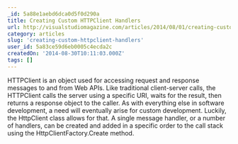 ```yaml
---
_id: 5a88e1aebd6dca0d5f0d290a
title: Creating Custom HTTPClient Handlers
url: http://visualstudiomagazine.com/articles/2014/08/01/creating-custom-httpclient-handlers.aspx
category: articles
slug: 'creating-custom-httpclient-handlers'
user_id: 5a83ce59d6eb0005c4ecda2c
createdOn: '2014-08-30T10:11:03.000Z'
tags: []
---
```


HTTPClient is an object used for accessing request and response messages to and from Web APIs. Like traditional client-server calls, the HTTPClient calls the server using a specific URI, waits for the result, then returns a response object to the caller. As with everything else in software development, a need will eventually arise for custom development. Luckily, the HttpClient class allows for that. A single message handler, or a number of handlers, can be created and added in a specific order to the call stack using the HttpClientFactory.Create method.

